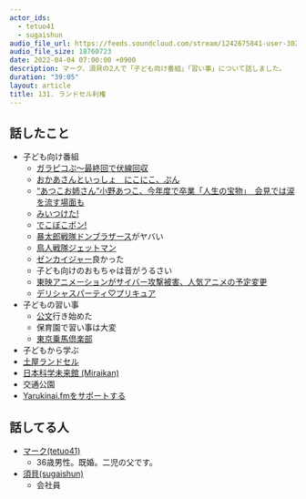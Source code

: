 ```yaml
---
actor_ids:
  - tetuo41
  - sugaishun
audio_file_url: https://feeds.soundcloud.com/stream/1242675841-user-302747142-yarukinai-131-2022-04-04.mp3
audio_file_size: 18760723
date: 2022-04-04 07:00:00 +0900
description: マーク、須貝の2人で「子ども向け番組」「習い事」について話しました。
duration: "39:05"
layout: article
title: 131. ランドセル利権
---
```


## 話したこと
- 子ども向け番組
  - [ガラピコぷ～最終回で伏線回収](https://nlab.itmedia.co.jp/nl/articles/2203/30/news090.html)
  - [おかあさんといっしょ　にこにこ、ぷん](https://www2.nhk.or.jp/archives/tv60bin/detail/index.cgi?das_id=D0009020003_00000)
  - [“あつこお姉さん”小野あつこ、今年度で卒業「人生の宝物」　会見では涙を流す場面も](https://www.oricon.co.jp/news/2224715/full/)
  - [みいつけた!](https://www.nhk.jp/p/miitsuketa/ts/P81683LLKY/)
  - [でこぼこポン!](https://www.nhk.jp/p/ts/K7MMVMLLM9/)
  - [暴太郎戦隊ドンブラザース](https://www.tv-asahi.co.jp/donbro/)がヤバい
  - [鳥人戦隊ジェットマン](https://ja.wikipedia.org/wiki/%E9%B3%A5%E4%BA%BA%E6%88%A6%E9%9A%8A%E3%82%B8%E3%82%A7%E3%83%83%E3%83%88%E3%83%9E%E3%83%B3)
  - [ゼンカイジャー](https://www.tv-asahi.co.jp/zenkaiger/)良かった
  - 子ども向けのおもちゃは音がうるさい
  - [東映アニメーションがサイバー攻撃被害、人気アニメの予定変更](https://cybersecurity-jp.com/news/64851)
  - [デリシャスパーティ♡プリキュア](https://www.toei-anim.co.jp/tv/precure/)
- 子どもの習い事
  - [公文](https://www.kumon.ne.jp/lp/index.html)行き始めた
  - 保育園で習い事は大変
  - [東京乗馬倶楽部](http://www.tokyo-rc.or.jp/)
- 子どもから学ぶ
- [土屋ランドセル](https://tsuchiya-randoseru.jp/)
- [日本科学未来館 (Miraikan)](https://www.miraikan.jst.go.jp/)
- 交通公園
- [Yarukinai.fmをサポートする](https://note.com/tetuo41/circle)

## 話してる人
- [マーク(tetuo41)](https://twitter.com/tetuo41)
  - 36歳男性。既婚。二児の父です。
- [須貝(sugaishun)](https://twitter.com/sugaishun)
  - 会社員
